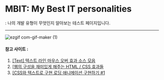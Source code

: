 # MBIT: My Best IT personalities
: 나의 개발 유형이 무엇인지 알아보는 테스트 페이지입니다.

----
![ezgif com-gif-maker (1)](https://user-images.githubusercontent.com/79825411/116448026-9d70b400-a893-11eb-9954-e4350ee65f74.gif)


#### 참고 사이트 :
1. <a href='https://wsss.tistory.com/117'>[Text] 텍스트 라인 마우스 오버 효과 소스 모음</a>
2. <a href='http://rwdb.kr/interestedeffects/'>[웹의 구성을 재미있게 해주는 HTML / CSS 효과들</a>
3. <a href='http://rwdb.kr/css_text/'>[CSS와 텍스트로 구현 로딩 애니메이션 구현하기 #1</a>
